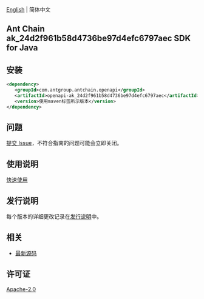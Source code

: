 [English](README.md) | 简体中文

## Ant Chain ak_24d2f961b58d4736be97d4efc6797aec SDK for Java

## 安装

```xml
<dependency>
   <groupId>com.antgroup.antchain.openapi</groupId>
   <artifactId>openapi-ak_24d2f961b58d4736be97d4efc6797aec</artifactId>
   <version>使用maven标签所示版本</version>
</dependency>
```

## 问题

[提交 Issue](https://github.com/alipay/antchain-openapi-prod-sdk/issues/new)，不符合指南的问题可能会立即关闭。

## 使用说明

[快速使用](https://github.com/alipay/antchain-openapi-prod-sdk)

## 发行说明

每个版本的详细更改记录在[发行说明](./ChangeLog.txt)中。

## 相关

- [最新源码](https://github.com/alipay/antchain-openapi-prod-sdk/)

## 许可证

[Apache-2.0](http://www.apache.org/licenses/LICENSE-2.0)

